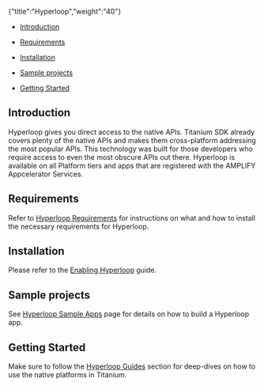 {"title":"Hyperloop","weight":"40"}

* [Introduction](#introduction)

* [Requirements](#requirements)

* [Installation](#installation)

* [Sample projects](#sample-projects)

* [Getting Started](#getting-started)

## Introduction

Hyperloop gives you direct access to the native APIs. Titanium SDK already covers plenty of the native APIs and makes them cross-platform addressing the most popular APIs. This technology was built for those developers who require access to even the most obscure APIs out there.
Hyperloop is available on all Platform tiers and apps that are registered with the AMPLIFY Appcelerator Services.

## Requirements

Refer to [Hyperloop Requirements](/docs/appc/Titanium_SDK/Titanium_SDK_Guide/Hyperloop/Hyperloop_Guides/Hyperloop_Requirements/) for instructions on what and how to install the necessary requirements for Hyperloop.

## Installation

Please refer to the [Enabling Hyperloop](/docs/appc/Titanium_SDK/Titanium_SDK_Guide/Hyperloop/Enabling_Hyperloop/) guide.

## Sample projects

See [Hyperloop Sample Apps](/docs/appc/Titanium_SDK/Titanium_SDK_Guide/Hyperloop/Hyperloop_Sample_Apps/) page for details on how to build a Hyperloop app.

## Getting Started

Make sure to follow the [Hyperloop Guides](/docs/appc/Titanium_SDK/Titanium_SDK_Guide/Hyperloop/Hyperloop_Guides/) section for deep-dives on how to use the native platforms in Titanium.
